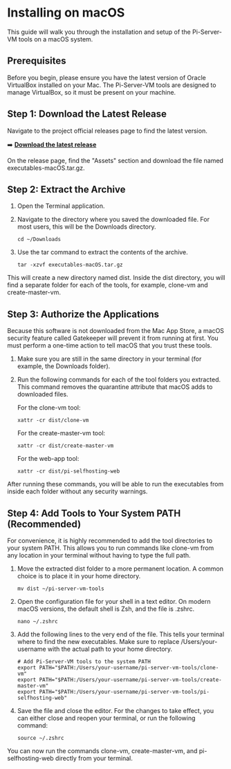 # Installing on macOS

This guide will walk you through the installation and setup of the Pi-Server-VM tools on a macOS system.

## Prerequisites

Before you begin, please ensure you have the latest version of Oracle VirtualBox installed on your Mac. The Pi-Server-VM tools are designed to manage VirtualBox, so it must be present on your machine.

## Step 1: Download the Latest Release

Navigate to the project official releases page to find the latest version.

➡️ **[Download the latest release](https://github.com/HenkVanHoek/pi-server-vm/releases/latest)**

On the release page, find the "Assets" section and download the file named executables-macOS.tar.gz.

## Step 2: Extract the Archive

1.  Open the Terminal application.
2.  Navigate to the directory where you saved the downloaded file. For most users, this will be the Downloads directory.

        cd ~/Downloads

3.  Use the tar command to extract the contents of the archive.

        tar -xzvf executables-macOS.tar.gz

This will create a new directory named dist. Inside the dist directory, you will find a separate folder for each of the tools, for example, clone-vm and create-master-vm.

## Step 3: Authorize the Applications

Because this software is not downloaded from the Mac App Store, a macOS security feature called Gatekeeper will prevent it from running at first. You must perform a one-time action to tell macOS that you trust these tools.

1.  Make sure you are still in the same directory in your terminal (for example, the Downloads folder).
2.  Run the following commands for each of the tool folders you extracted. This command removes the quarantine attribute that macOS adds to downloaded files.

    For the clone-vm tool:

        xattr -cr dist/clone-vm

    For the create-master-vm tool:

        xattr -cr dist/create-master-vm

    For the web-app tool:

        xattr -cr dist/pi-selfhosting-web

After running these commands, you will be able to run the executables from inside each folder without any security warnings.

## Step 4: Add Tools to Your System PATH (Recommended)

For convenience, it is highly recommended to add the tool directories to your system PATH. This allows you to run commands like clone-vm from any location in your terminal without having to type the full path.

1.  Move the extracted dist folder to a more permanent location. A common choice is to place it in your home directory.

        mv dist ~/pi-server-vm-tools

2.  Open the configuration file for your shell in a text editor. On modern macOS versions, the default shell is Zsh, and the file is .zshrc.

        nano ~/.zshrc

3.  Add the following lines to the very end of the file. This tells your terminal where to find the new executables. Make sure to replace /Users/your-username with the actual path to your home directory.

        # Add Pi-Server-VM tools to the system PATH
        export PATH="$PATH:/Users/your-username/pi-server-vm-tools/clone-vm"
        export PATH="$PATH:/Users/your-username/pi-server-vm-tools/create-master-vm"
        export PATH="$PATH:/Users/your-username/pi-server-vm-tools/pi-selfhosting-web"

4.  Save the file and close the editor. For the changes to take effect, you can either close and reopen your terminal, or run the following command:

        source ~/.zshrc

You can now run the commands clone-vm, create-master-vm, and pi-selfhosting-web directly from your terminal.
